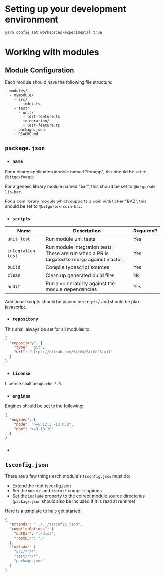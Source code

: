 # Setting up your development environment

`yarn config set workspaces-experimental true`

# Working with modules

## Module Configuration
Each module should have the following file structure:
```
- modules/
  - mymodule/
    - src/
      - index.ts
    - test/
      - unit/
        - test-feature.ts
      - integration/
        - test-feature.ts
    - package.json
    - README.md
```

## `package.json`

* ### `name`
For a binary application module named "fooapp", this should be set to `@bitgo/fooapp`.

For a generic library module named "bar", this should be set to `@bitgo/sdk-lib-bar`.

For a coin library module which supports a coin with ticker "BAZ", this should be set to `@bitgo/sdk-coin-baz`.

* ### `scripts`

| Name | Description | Required? |
| --- | --- | --- |
| `unit-test` | Run module unit tests | Yes |
| `integration-test` | Run module integration tests. These are run when a PR is targeted to merge against master. | Yes |
| `build` | Compile typescript sources | Yes |
| `clean` | Clean up generated build files | No |
| `audit` | Run a vulnerability against the module dependencies | Yes | 

Additional scripts should be placed in `scripts/` and should be plain javascript.

* ### `repository`

This shall always be set for all modules to:
```json
{
  "repository": {
    "type": "git",
    "url": "https://github.com/BitGo/BitGoJS.git"
  }
}
```

* ### `license`

License shall be `Apache-2.0`.

* ### `engines`

Engines should be set to the following:
```json
{
  "engines": {
    "node": ">=6.12.3 <13.0.0",
    "npm": ">=3.10.10"
  }
}
```

* ### 

## `tsconfig.json`

There are a few things each module's `tsconfig.json` must do:
* Extend the root tsconfig.json
* Set the `outDir` and `rootDir` compiler options
* Set the `include` property to the correct module source directories (`package.json` should also be included if it is read at runtime)

Here is a template to help get started:
```json
{
  "extends": "../../tsconfig.json",
  "compilerOptions": {
    "outDir": "./dist",
    "rootDir": "."
  },
  "include": [
    "src/**/*",
    "test/**/*",
    "package.json"
  ]
}
```
